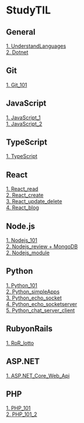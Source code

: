 # StudyTIL

## General
[1. UnderstandLanguages](General/UnderstandLanguages.md)</br>
[2. Dotnet](General/.NET.md)</br>


## Git
[1. Git_101](Git/Git_101.md)</br>

## JavaScript
[1. JavaScript_1](JavaScript/Javascript_1.md)</br>
[1. JavaScript_2](JavaScript/Javascript_2.md)</br>


## TypeScript
[1. TypeScript](TypeScript/TypeScript_101.md)</br>


## React
[1. React_read](React/React_Read.md)</br>
[2. React_create](React/React_Create.md)</br>
[3. React_update_delete](React/React_Update_Delete.md)</br>
[4. React_blog](React/React_blog.md)</br>

## Node.js
[1. Nodejs_101](NodeJS/Nodejs_101.md)</br>
[2. Nodejs_review + MongoDB](NodeJS/Nodejs_review.md)</br>
[2. Nodejs_module](NodeJS/Nodejs_module.md)</br>

## Python
[1. Python_101](Python/Python_101.md)</br>
[2. Python_simpleApps](Python/Python_simpleApps.md)</br>
[3. Python_echo_socket](Python/echo_socket.md)</br>
[4. Python_echo_socketserver](Python/echo_socketserver.md)</br>
[5. Python_chat_server_client](Python/chat.md)</br>

## RubyonRails
[1. RoR_lotto](RoR/RoR_lotto.md)</br>

## ASP.NET
[1. ASP.NET_Core_Web_Api](ASP.NET/ASP.NET_Core_Web_Api)</br>

## PHP
[1. PHP_101](PHP/PHP_101.md)</br>
[2. PHP_101_2](PHP/PHP_101_2.md)</br>
